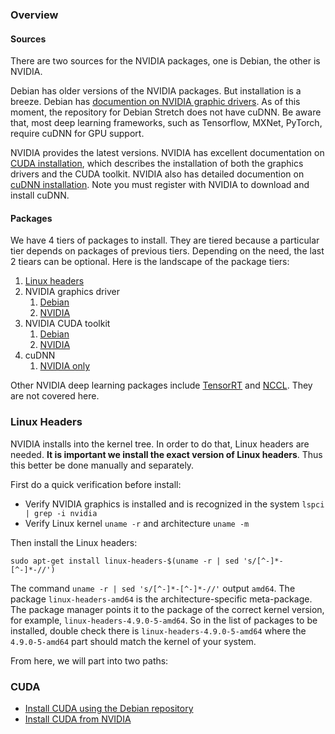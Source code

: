 ### Overview

#### Sources

There are two sources for the NVIDIA packages, one is Debian, the other is NVIDIA.

Debian has older versions of the NVIDIA packages. But installation is a breeze. Debian has [documention on NVIDIA graphic drivers](https://wiki.debian.org/NvidiaGraphicsDrivers). As of this moment, the repository for Debian Stretch does not have cuDNN. Be aware that, most deep learning frameworks, such as Tensorflow, MXNet, PyTorch, require cuDNN for GPU support.

NVIDIA provides the latest versions. NVIDIA has excellent documentation on [CUDA installation](https://docs.nvidia.com/cuda/cuda-installation-guide-linux/), which describes the installation of both the graphics drivers and the CUDA toolkit. NVIDIA also has detailed documention on [cuDNN installation](http://docs.nvidia.com/deeplearning/sdk/cudnn-install/). Note you must register with NVIDIA to download and install cuDNN.

#### Packages

We have 4 tiers of packages to install. They are tiered because a particular tier depends on packages of previous tiers. Depending on the need, the last 2 tiears can be optional. Here is the landscape of the package tiers:

1. [Linux headers](https://packages.debian.org/stretch/linux-headers-amd64)
2. NVIDIA graphics driver
    1. [Debian](https://packages.debian.org/stretch/nvidia-driver)
    2. [NVIDIA](https://docs.nvidia.com/cuda/cuda-installation-guide-linux/)
3. NVIDIA CUDA toolkit
    1. [Debian](https://packages.debian.org/stretch/nvidia-cuda-toolkit)
    2. [NVIDIA](https://docs.nvidia.com/cuda/cuda-installation-guide-linux/)
4. cuDNN
    1. [NVIDIA only](http://docs.nvidia.com/deeplearning/sdk/cudnn-install/)

Other NVIDIA deep learning packages include [TensorRT](https://developer.nvidia.com/tensorrt) and [NCCL](https://developer.nvidia.com/nccl). They are not covered here.



### Linux Headers

NVIDIA installs into the kernel tree. In order to do that, Linux headers are needed. **It is important we install the exact version of Linux headers**. Thus this better be done manually and separately.

First do a quick verification before install:

* Verify NVIDIA graphics is installed and is recognized in the system `lspci | grep -i nvidia`
* Verify Linux kernel `uname -r` and architecture `uname -m`

Then install the Linux headers:

`sudo apt-get install linux-headers-$(uname -r | sed 's/[^-]*-[^-]*-//')`

The command `uname -r | sed 's/[^-]*-[^-]*-//'` output `amd64`. The package `linux-headers-amd64` is the architecture-specific meta-package. The package manager points it to the package of the correct kernel version, for example, `linux-headers-4.9.0-5-amd64`. So in the list of packages to be installed, double check there is `linux-headers-4.9.0-5-amd64` where the `4.9.0-5-amd64` part should match the kernel of your system.

From here, we will part into two paths:

### CUDA

* [Install CUDA using the Debian repository](0301-cuda-debian.md)
* [Install CUDA from NVIDIA](0302-cuda-nvidia.md)

